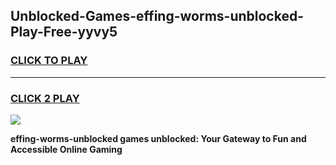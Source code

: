 
## Unblocked-Games-effing-worms-unblocked-Play-Free-yyvy5
<h3>
<a href="https://premium76.site?title=effing-worms-unblocked&ref=19M">CLICK TO PLAY</a></h3>
<hr>

<h3>
<a href="https://premium76.site?title=effing-worms-unblocked&ref=19M">CLICK 2 PLAY</a>
  
</h3>

<a href="https://premium76.site?title=effing-worms-unblocked&ref=19M"><img src="https://clearcache.store/games.png"></a>


**effing-worms-unblocked games unblocked: Your Gateway to Fun and Accessible Online Gaming**
